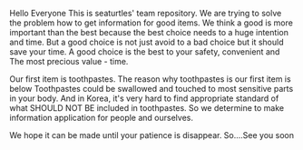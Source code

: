 Hello Everyone
This is seaturtles' team repository. We are trying to solve the problem how to get information for good items.
We think a good is more important than the best because the best choice needs to a huge intention and time.
But a good choice is not just avoid to a bad choice but it should save your time.
A good choice is the best to your safety, convenient and The most precious value - time.

Our first item is toothpastes. The reason why toothpastes is our first item is below
Toothpastes could be swallowed and touched to most sensitive parts in your body.
And in Korea, it's very hard to find appropriate standard of what SHOULD NOT BE included in toothpastes.
So we determine to make information application for people and ourselves.

We hope it can be made until your patience is disappear.
So....See you soon
